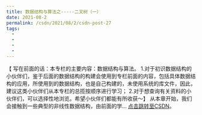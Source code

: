 ```yaml
---
title: 数据结构与算法之-----二叉树（一）
date: 2021-08-2
permalink: /csdn/2021/08/2/csdn-post-27
tags:
  - 
  - 
  - 
  - 
---
```


【    写在前面的话：本专栏的主要内容：数据结构与算法。    1.对于初识数据结构的小伙伴们，鉴于后面的数据结构的构建会使用到专栏前面的内容，包括具体数据结构的应用，所使用到的数据结构，也是自己构建的，未使用系统的库文件，因此，建议这类小伙伴们从本专栏的总揽按顺序进行学习；    2.对于想查询有关资料的小伙伴们，可以选择性地浏览。希望小伙伴们都能有所收获～​ ​​​​​​】 从本章开始，我们会接触到一些典型的非线性数据结构，由前面的学... [点击跳转至CSDN](https://blog.csdn.net/sixibiheye/article/details/119825958)。